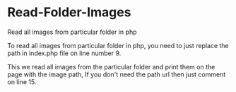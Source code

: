 # Read-Folder-Images
Read all images from particular folder in php

To read all images from particular folder in php, you need to just replace the path in index.php file on line number 9.

This we read all images from the particular folder and print them on the page with the image path, If you don't need the path url then just comment on line 15.

